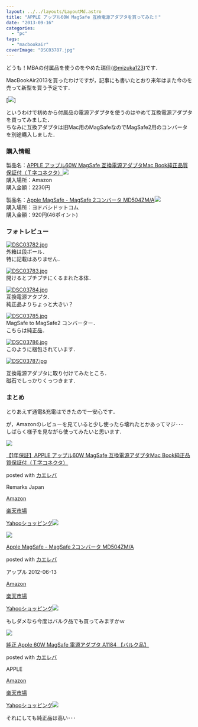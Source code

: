 ```yaml
---
layout: ../../layouts/LayoutMd.astro
title: "APPLE アップル60W MagSafe 互換電源アダプタを買ってみた！"
date: "2013-09-16"
categories: 
  - "pc"
tags: 
  - "macbookair"
coverImage: "DSC03787.jpg"
---
```


どうも！MBAの付属品を使うのをやめた瑞佳([@mizuka123](https://twitter.com/mizuka123))です．

MacBookAir2013を買ったわけですが，記事にも書いたとおり来年はまた今のを売って新型を買う予定です．

[![](http://capture.heartrails.com/150x130/shadow?//mizuka123.net/4079/)]  
  

というわけで初めから付属品の電源アダプタを使うのはやめて互換電源アダプタを買ってみました．  
ちなみに互換アダプタは旧Mac用のMagSafeなのでMagSafe2用のコンバータを別途購入しました．

### 購入情報

製品名：[APPLE アップル60W MagSafe 互換電源アダプタMac Book純正品質保証付（Ｔ字コネクタ）](http://www.amazon.co.jp/gp/product/B0095D0CSS/ref=as_li_ss_tl?ie=UTF8&camp=247&creative=7399&creativeASIN=B0095D0CSS&linkCode=as2&tag=mizuka123-22)![](http://ir-jp.amazon-adsystem.com/e/ir?t=mizuka123-22&l=as2&o=9&a=B0095D0CSS)  
購入場所：Amazon  
購入金額：2230円

製品名：[Apple MagSafe - MagSafe 2コンバータ MD504ZM/A](http://www.amazon.co.jp/gp/product/B008ALAHA4/ref=as_li_ss_tl?ie=UTF8&camp=247&creative=7399&creativeASIN=B008ALAHA4&linkCode=as2&tag=mizuka123-22)![](http://ir-jp.amazon-adsystem.com/e/ir?t=mizuka123-22&l=as2&o=9&a=B008ALAHA4)  
購入場所：ヨドバシドットコム  
購入金額：920円(46ポイント)

### フォトレビュー

[![DSC03782.jpg](/wp/images/9768201005_a58280d28b_b.jpg)](http://www.flickr.com/photos/67522130@N08/9768201005/ "DSC03782.jpg")  
外箱は段ボール．  
特に記載はありません．

[![DSC03783.jpg](/wp/images/9768202985_80c0db50ba_b.jpg)](http://www.flickr.com/photos/67522130@N08/9768202985/ "DSC03783.jpg")  
開けるとプチプチにくるまれた本体．

[![DSC03784.jpg](/wp/images/9768211506_f318ae8b2a_b.jpg)](http://www.flickr.com/photos/67522130@N08/9768211506/ "DSC03784.jpg")  
互換電源アタプタ．  
純正品よりちょっと大きい？

[![DSC03785.jpg](/wp/images/9768004952_3edb6c0fa0_b.jpg)](http://www.flickr.com/photos/67522130@N08/9768004952/ "DSC03785.jpg")  
MagSafe to MagSafe2 コンバーター．  
こちらは純正品．

[![DSC03786.jpg](/wp/images/9768005131_c9cc69134a_b.jpg)](http://www.flickr.com/photos/67522130@N08/9768005131/ "DSC03786.jpg")  
このように梱包されています．

[![DSC03787.jpg](/wp/images/9768006431_0b3091ff16_b.jpg)](http://www.flickr.com/photos/67522130@N08/9768006431/ "DSC03787.jpg")

互換電源アダプタに取り付けてみたところ．  
磁石でしっかりくっつきます．

### まとめ

とりあえず通電&充電はできたので一安心です．

が，Amazonのレビューを見ていると少し使ったら壊れたとかあってマジ･･･  
しばらく様子を見ながら使ってみたいと思います．

[![](/wp/images/41rCW7h4EAL._SL160_.jpg)](https://www.amazon.co.jp/exec/obidos/ASIN/B0095D0CSS/mizuka123-22/ref=nosim/)

[【1年保証】APPLE アップル60W MagSafe 互換電源アダプタMac Book純正品質保証付（Ｔ字コネクタ）](https://www.amazon.co.jp/exec/obidos/ASIN/B0095D0CSS/mizuka123-22/ref=nosim/)

posted with [カエレバ](http://kaereba.com)

Remarks Japan

[Amazon](http://www.amazon.co.jp/gp/search?keywords=%83A%83b%83v%83%8B60W%20MagSafe%20T%8E%9A%83R%83l%83N%83%5E&__mk_ja_JP=%83J%83%5E%83J%83i&tag=mizuka123-22 "アマゾン")

[楽天市場](http://hb.afl.rakuten.co.jp/hgc/032b53ee.4b34c5ee.0f4a541e.f440145e/?pc=http%3A%2F%2Fsearch.rakuten.co.jp%2Fsearch%2Fmall%2F%25E3%2582%25A2%25E3%2583%2583%25E3%2583%2597%25E3%2583%25AB60W%2520MagSafe%2520T%25E5%25AD%2597%25E3%2582%25B3%25E3%2583%258D%25E3%2582%25AF%25E3%2582%25BF%2F-%2Ff.1-p.1-s.1-sf.0-st.A-v.2%3Fx%3D0%26scid%3Daf_ich_link_urltxt%26m%3Dhttp%3A%2F%2Fm.rakuten.co.jp%2F "楽天市場")

[Yahooショッピング![](//ad.jp.ap.valuecommerce.com/servlet/gifbanner?sid=3066752&pid=881990642)](//ck.jp.ap.valuecommerce.com/servlet/referral?sid=3066752&pid=881990642&vc_url=http%3A%2F%2Fshopping.search.yahoo.co.jp%2Fsearch%3FuIv%3Don%26ei%3DUTF-8%26tab_ex%3Dcommerce%26slider%3D0%26va%3D%25E3%2582%25A2%25E3%2583%2583%25E3%2583%2597%25E3%2583%25AB60W%2520MagSafe%2520T%25E5%25AD%2597%25E3%2582%25B3%25E3%2583%258D%25E3%2582%25AF%25E3%2582%25BF "Yahooショッピング")

[![](/wp/images/41xf6KOSFEL._SL160_.jpg)](https://www.amazon.co.jp/exec/obidos/ASIN/B008ALAHA4/mizuka123-22/ref=nosim/)

[Apple MagSafe - MagSafe 2コンバータ MD504ZM/A](https://www.amazon.co.jp/exec/obidos/ASIN/B008ALAHA4/mizuka123-22/ref=nosim/)

posted with [カエレバ](http://kaereba.com)

アップル 2012-06-13

[Amazon](http://www.amazon.co.jp/gp/search?keywords=MD504ZM%2FA&__mk_ja_JP=%83J%83%5E%83J%83i&tag=mizuka123-22 "アマゾン")

[楽天市場](http://hb.afl.rakuten.co.jp/hgc/032b53ee.4b34c5ee.0f4a541e.f440145e/?pc=http%3A%2F%2Fsearch.rakuten.co.jp%2Fsearch%2Fmall%2FMD504ZM%252FA%2F-%2Ff.1-p.1-s.1-sf.0-st.A-v.2%3Fx%3D0%26scid%3Daf_ich_link_urltxt%26m%3Dhttp%3A%2F%2Fm.rakuten.co.jp%2F "楽天市場")

[Yahooショッピング![](//ad.jp.ap.valuecommerce.com/servlet/gifbanner?sid=3066752&pid=881990642)](//ck.jp.ap.valuecommerce.com/servlet/referral?sid=3066752&pid=881990642&vc_url=http%3A%2F%2Fshopping.search.yahoo.co.jp%2Fsearch%3FuIv%3Don%26ei%3DUTF-8%26tab_ex%3Dcommerce%26slider%3D0%26va%3DMD504ZM%252FA "Yahooショッピング")

もしダメなら今度はバルク品でも買ってみますかｗ

[![](/wp/images/21n93eVKa4L._SL160_.jpg)](https://www.amazon.co.jp/exec/obidos/ASIN/B009ZQ5MJO/mizuka123-22/ref=nosim/)

[純正 Apple 60W MagSafe 電源アダプタ A1184 【バルク品】](https://www.amazon.co.jp/exec/obidos/ASIN/B009ZQ5MJO/mizuka123-22/ref=nosim/)

posted with [カエレバ](http://kaereba.com)

APPLE

[Amazon](http://www.amazon.co.jp/gp/search?keywords=A1184&__mk_ja_JP=%83J%83%5E%83J%83i&tag=mizuka123-22 "アマゾン")

[楽天市場](http://hb.afl.rakuten.co.jp/hgc/032b53ee.4b34c5ee.0f4a541e.f440145e/?pc=http%3A%2F%2Fsearch.rakuten.co.jp%2Fsearch%2Fmall%2FA1184%2F-%2Ff.1-p.1-s.1-sf.0-st.A-v.2%3Fx%3D0%26scid%3Daf_ich_link_urltxt%26m%3Dhttp%3A%2F%2Fm.rakuten.co.jp%2F "楽天市場")

[Yahooショッピング![](//ad.jp.ap.valuecommerce.com/servlet/gifbanner?sid=3066752&pid=881990642)](//ck.jp.ap.valuecommerce.com/servlet/referral?sid=3066752&pid=881990642&vc_url=http%3A%2F%2Fshopping.search.yahoo.co.jp%2Fsearch%3FuIv%3Don%26ei%3DUTF-8%26tab_ex%3Dcommerce%26slider%3D0%26va%3DA1184 "Yahooショッピング")

それにしても純正品は高い･･･
